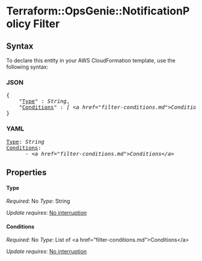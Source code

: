 # Terraform::OpsGenie::NotificationPolicy Filter

## Syntax

To declare this entity in your AWS CloudFormation template, use the following syntax:

### JSON

<pre>
{
    "<a href="#type" title="Type">Type</a>" : <i>String</i>,
    "<a href="#conditions" title="Conditions">Conditions</a>" : <i>[ &lt;a href=&#34;filter-conditions.md&#34;&gt;Conditions&lt;/a&gt;, ... ]</i>
}
</pre>

### YAML

<pre>
<a href="#type" title="Type">Type</a>: <i>String</i>
<a href="#conditions" title="Conditions">Conditions</a>: <i>
      - &lt;a href=&#34;filter-conditions.md&#34;&gt;Conditions&lt;/a&gt;</i>
</pre>

## Properties

#### Type

_Required_: No
_Type_: String

_Update requires_: [No interruption](https://docs.aws.amazon.com/AWSCloudFormation/latest/UserGuide/using-cfn-updating-stacks-update-behaviors.html#update-no-interrupt)

#### Conditions

_Required_: No
_Type_: List of &lt;a href=&#34;filter-conditions.md&#34;&gt;Conditions&lt;/a&gt;

_Update requires_: [No interruption](https://docs.aws.amazon.com/AWSCloudFormation/latest/UserGuide/using-cfn-updating-stacks-update-behaviors.html#update-no-interrupt)

